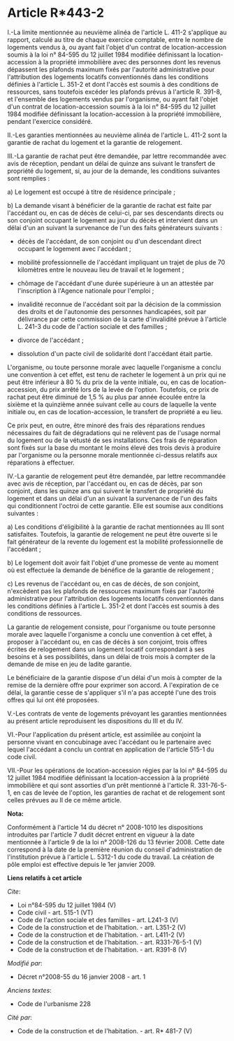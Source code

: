 # Article R*443-2

I.-La limite mentionnée au neuvième alinéa de l'article L. 411-2 s'applique au rapport, calculé au titre de chaque exercice
comptable, entre le nombre de logements vendus à, ou ayant fait l'objet d'un contrat de location-accession soumis à la loi n°
84-595 du 12 juillet 1984 modifiée définissant la location-accession à la propriété immobilière avec des personnes dont les
revenus dépassent les plafonds maximum fixés par l'autorité administrative pour l'attribution des logements locatifs
conventionnés dans les conditions définies à l'article L. 351-2 et dont l'accès est soumis à des conditions de ressources,
sans toutefois excéder les plafonds prévus à l'article R. 391-8, et l'ensemble des logements vendus par l'organisme, ou ayant
fait l'objet d'un contrat de location-accession soumis à la loi n° 84-595 du 12 juillet 1984 modifiée définissant la
location-accession à la propriété immobilière, pendant l'exercice considéré. 

II.-Les garanties mentionnées au neuvième alinéa de l'article L. 411-2 sont la garantie de rachat du logement et la garantie
de relogement. 

III.-La garantie de rachat peut être demandée, par lettre recommandée avec avis de réception, pendant un délai de quinze ans
suivant le transfert de propriété du logement, si, au jour de la demande, les conditions suivantes sont remplies : 

a) Le logement est occupé à titre de résidence principale ; 

b) La demande visant à bénéficier de la garantie de rachat est faite par l'accédant ou, en cas de décès de celui-ci, par ses
descendants directs ou son conjoint occupant le logement au jour du décès et intervient dans un délai d'un an suivant la
survenance de l'un des faits générateurs suivants :

- décès de l'accédant, de son conjoint ou d'un descendant direct occupant le logement avec l'accédant ;

- mobilité professionnelle de l'accédant impliquant un trajet de plus de 70 kilomètres entre le nouveau lieu de travail et le
logement ;

- chômage de l'accédant d'une durée supérieure à un an attestée par l'inscription à l'Agence nationale pour l'emploi ;

- invalidité reconnue de l'accédant soit par la décision de la commission des droits et de l'autonomie des personnes
handicapées, soit par délivrance par cette commission de la carte d'invalidité prévue à l'article L. 241-3 du code de
l'action sociale et des familles ;

- divorce de l'accédant ;

- dissolution d'un pacte civil de solidarité dont l'accédant était partie. 

L'organisme, ou toute personne morale avec laquelle l'organisme a conclu une convention à cet effet, est tenu de racheter le
logement à un prix qui ne peut être inférieur à 80 % du prix de la vente initiale, ou, en cas de location-accession, du prix
arrêté lors de la levée de l'option. Toutefois, ce prix de rachat peut être diminué de 1,5 % au plus par année écoulée entre
la sixième et la quinzième année suivant celle au cours de laquelle la vente initiale ou, en cas de location-accession, le
transfert de propriété a eu lieu. 

Ce prix peut, en outre, être minoré des frais des réparations rendues nécessaires du fait de dégradations qui ne relèvent pas
de l'usage normal du logement ou de la vétusté de ses installations. Ces frais de réparation sont fixés sur la base du
montant le moins élevé des trois devis à produire par l'organisme ou la personne morale mentionnée ci-dessus relatifs aux
réparations à effectuer. 

IV.-La garantie de relogement peut être demandée, par lettre recommandée avec avis de réception, par l'accédant ou, en cas de
décès, par son conjoint, dans les quinze ans qui suivent le transfert de propriété du logement et dans un délai d'un an
suivant la survenance de l'un des faits qui conditionnent l'octroi de cette garantie. Elle est soumise aux conditions
suivantes : 

a) Les conditions d'éligibilité à la garantie de rachat mentionnées au III sont satisfaites. Toutefois, la garantie de
relogement ne peut être ouverte si le fait générateur de la revente du logement est la mobilité professionnelle de
l'accédant ; 

b) Le logement doit avoir fait l'objet d'une promesse de vente au moment où est effectuée la demande de bénéfice de la
garantie de relogement ; 

c) Les revenus de l'accédant ou, en cas de décès, de son conjoint, n'excèdent pas les plafonds de ressources maximum fixés
par l'autorité administrative pour l'attribution des logements locatifs conventionnés dans les conditions définies à
l'article L. 351-2 et dont l'accès est soumis à des conditions de ressources. 

La garantie de relogement consiste, pour l'organisme ou toute personne morale avec laquelle l'organisme a conclu une
convention à cet effet, à proposer à l'accédant ou, en cas de décès à son conjoint, trois offres écrites de relogement dans
un logement locatif correspondant à ses besoins et à ses possibilités, dans un délai de trois mois à compter de la demande de
mise en jeu de ladite garantie. 

Le bénéficiaire de la garantie dispose d'un délai d'un mois à compter de la remise de la dernière offre pour exprimer son
accord. A l'expiration de ce délai, la garantie cesse de s'appliquer s'il n'a pas accepté l'une des trois offres qui lui ont
été proposées. 

V.-Les contrats de vente de logements prévoyant les garanties mentionnées au présent article reproduisent les dispositions du
III et du IV. 

VI.-Pour l'application du présent article, est assimilée au conjoint la personne vivant en concubinage avec l'accédant ou le
partenaire avec lequel l'accédant a conclu un contrat en application de l'article 515-1 du code civil. 

VII.-Pour les opérations de location-accession régies par la loi n° 84-595 du 12 juillet 1984 modifiée définissant la
location-accession à la propriété immobilière et qui sont assorties d'un prêt mentionné à l'article R. 331-76-5-1, en cas de
levée de l'option, les garanties de rachat et de relogement sont celles prévues au II de ce même article.

**Nota:**

Conformément à l'article 14 du décret n° 2008-1010 les dispositions introduites par l'article 7 dudit décret entrent en
vigueur à la date mentionnée à l'article 9 de la loi n° 2008-126 du 13 février 2008. Cette date correspond à la date de la
première réunion du conseil d'administration de l'institution prévue à l'article L. 5312-1 du code du travail. La création de
pôle emploi est effective depuis le 1er janvier 2009.

**Liens relatifs à cet article**

_Cite_:

  - Loi n°84-595 du 12 juillet 1984 (V)
  - Code civil - art. 515-1 (VT)
  - Code de l'action sociale et des familles - art. L241-3 (V)
  - Code de la construction et de l'habitation. - art. L351-2 (V)
  - Code de la construction et de l'habitation. - art. L411-2 (V)
  - Code de la construction et de l'habitation. - art. R331-76-5-1 (V)
  - Code de la construction et de l'habitation. - art. R391-8 (V)

_Modifié par_:

  - Décret n°2008-55 du 16 janvier 2008 - art. 1

_Anciens textes_:

  - Code de l'urbanisme 228

_Cité par_:

  - Code de la construction et de l'habitation. - art. R* 481-7 (V)
